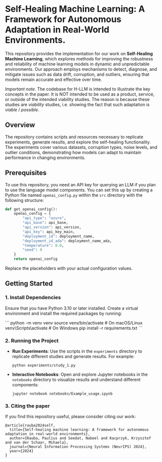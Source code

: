 # Self-Healing Machine Learning: A Framework for Autonomous Adaptation in Real-World Environments.

This repository provides the implementation for our work on **Self-Healing Machine Learning**, which explores methods for improving the robustness and reliability of machine learning models in dynamic and unpredictable environments. Our approach employs mechanisms to detect, diagnose, and mitigate issues such as data drift, corruption, and outliers, ensuring that models remain accurate and effective over time.

*Important note*. The codebase for H-LLM is intended to illustrate the key concepts in the paper. It is NOT intended to be used as a product, service, or outside of the intended viability studies. The reason is because these studies are *viability* studies, i.e. showing the fact that such adaptation is *viable* / *possible*. 

## Overview

The repository contains scripts and resources necessary to replicate experiments, generate results, and explore the self-healing functionality. The experiments cover various datasets, corruption types, noise levels, and outlier conditions, demonstrating how models can adapt to maintain performance in changing environments.

## Prerequisites

To use this repository, you need an API key for querying an LLM if you plan to use the language model components. You can set this up by creating a Python file named `openai_config.py` within the `src` directory with the following structure:

```python
def get_openai_config():
    openai_config = {
        "api_type": "azure",
        "api_base": api_base,
        "api_version": api_version,
        "api_key": api_key_main,
        "deployment_id": deployment_name,
        "deployment_id_ada": deployment_name_ada,
        "temperature": 0.0,
        "seed": 0
    }
    return openai_config
```
Replace the placeholders with your actual configuration values.

## Getting Started

### 1. Install Dependencies

Ensure that you have Python 3.10 or later installed. Create a virtual environment and install the required packages by running:

\```
python -m venv venv
source venv/bin/activate  # On macOS/Linux
venv\Scripts\activate     # On Windows
pip install -r requirements.txt
\```

### 2. Running the Project

- **Run Experiments**: Use the scripts in the `experiments` directory to replicate different studies and generate results. For example:
  ```
  python experiments/study_1.py
  ```

- **Interactive Notebooks**: Open and explore Jupyter notebooks in the `notebooks` directory to visualize results and understand different components:
  ```
  jupyter notebook notebooks/Example_usage.ipynb
  ```

### 3. Citing the paper
If you find this repository useful, please consider citing our work:

```
@article{rauba2024self,
  title={Self-healing machine learning: A framework for autonomous adaptation in real-world environments},
  author={Rauba, Paulius and Seedat, Nabeel and Kacprzyk, Krzysztof and van der Schaar, Mihaela},
  journal={Neural Information Processing Systems (NeurIPS) 2024},
  year={2024}
}
```
